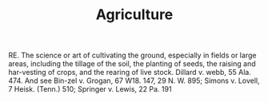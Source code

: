 ---
title: Agriculture
letter: A
permalink: "/definitions/agriculture.html"
body: RE. The science or art of cultivating the ground, especially in fields or large
  areas, including the tillage of the soil, the planting of seeds, the raising and
  har-vesting of crops, and the rearing of live stock. Dillard v. webb, 55 Ala. 474.
  And see Bin-zel v. Grogan, 67 W18. 147, 29 N. W. 895; Simons v. Lovell, 7 Heisk.
  (Tenn.) 510; Springer v. Lewis, 22 Pa. 191
published_at: '2018-07-07'
source: Black's Law Dictionary
layout: post
---